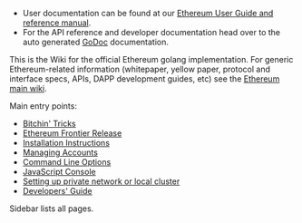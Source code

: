 * User documentation can be found at our [Ethereum User Guide and reference manual](http://ethereum.gitbooks.io/frontier-guide/content/).
* For the API reference and developer documentation head over to the auto generated [GoDoc](https://godoc.org/github.com/ethereum/go-ethereum) documentation.

This is the Wiki for the official Ethereum golang implementation. For generic Ethereum-related information (whitepaper, yellow paper, protocol and interface specs, APIs, DAPP development guides, etc) see the [Ethereum main wiki](https://github.com/ethereum/wiki/wiki). 


Main entry points:

* [Bitchin' Tricks](https://github.com/ethereum/go-ethereum/wiki/bitchin-tricks)
* [Ethereum Frontier Release](https://github.com/ethereum/go-ethereum/wiki/Frontier)
* [Installation Instructions](https://github.com/ethereum/go-ethereum/wiki/Building-Ethereum)
* [Managing Accounts](https://github.com/ethereum/go-ethereum/wiki/Managing-your-accounts)
* [Command Line Options](https://github.com/ethereum/go-ethereum/wiki/Command-Line-Options)
* [JavaScript Console](https://github.com/ethereum/go-ethereum/wiki/JavaScript-Console)
* [Setting up private network or local cluster](https://github.com/ethereum/go-ethereum/wiki/Setting-up-private-network-or-local-cluster)
* [Developers' Guide](https://github.com/ethereum/go-ethereum/wiki/Developers'-Guide)

Sidebar lists all pages.